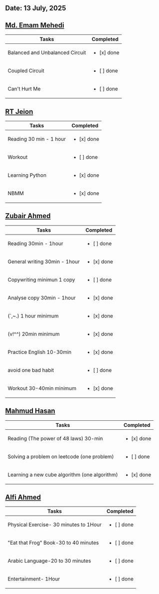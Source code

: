 ## Date: 13 July, 2025

## [Md. Emam Mehedi](https://github.com/mdemammehedi-159)
|Tasks|Completed|
|-------|-----|
|Balanced and Unbalanced Circuit | <ul><li>[x] done</li></ul>|
|Coupled Circuit                 | <ul><li>[ ] done</li></ul>|
|Can't Hurt Me                   | <ul><li>[ ] done</li></ul>|
## [RT Jeion](https://github.com/RT-Jeion)
|Tasks|Completed|
|-------|-----|
|Reading 30 min - 1 hour| <ul><li>[x] done</li></ul>|
|Workout                | <ul><li>[ ] done</li></ul>|
|Learning Python        |<ul><li>[x] done</li></ul>|
|NBMM                   |<ul><li>[x] done</li></ul>|
## [Zubair Ahmed](https://github.com/zubair-rex)
|Tasks|Completed|
|-------|-----|
|Reading 30min - 1hour         | <ul><li>[ ] done</li></ul>|
|General writing 30min - 1hour | <ul><li>[x] done</li></ul>|
|Copywriting minimun 1 copy    | <ul><li>[ ] done</li></ul>|
|Analyse copy 30min - 1hour    | <ul><li>[x] done</li></ul>|
|(`,~.) 1 hour minimum         | <ul><li>[x] done</li></ul>|
|(v!^^) 20min minimum          | <ul><li>[x] done</li></ul>|
|Practice English 10-30min     | <ul><li>[x] done</li></ul>|
|avoid one bad habit           | <ul><li>[ ] done</li></ul>|
|Workout 30-40min minimum      | <ul><li>[x] done</li></ul>|
## [Mahmud Hasan](https://github.com/mahmud1223)
|Tasks|Completed|
|-------|-----|
|Reading (The power of 48 laws) 30-min        | <ul><li>[x] done</li></ul>|
|Solving a problem on leetcode (one problem)  | <ul><li>[ ] done</li></ul>|
|Learning a new cube algorithm (one algorithm)| <ul><li>[x] done</li></ul>|
## [Alfi Ahmed](https://github.com/alfiahmed160)
|Tasks|Completed|
|-------|-----|
| Physical Exercise- 30 minutes to 1Hour | <ul><li>[ ] done</li></ul>|
|"Eat that Frog" Book-30 to 40 minutes   | <ul><li>[ ] done</li></ul>|
|Arabic Language-20 to 30 minutes        | <ul><li>[ ] done</li></ul>|
|Entertainment- 1Hour                    | <ul><li>[ ] done</li></ul>|
